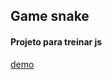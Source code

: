 <h2>Game snake</h2>
<h4>Projeto para treinar js </h4>
<a href="https://gamesnake-three.vercel.app/game-snake.html"> demo </a>
